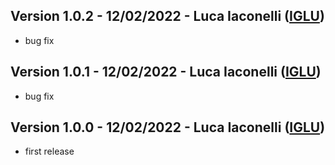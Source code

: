 ## Version 1.0.2 - 12/02/2022 - Luca Iaconelli ([IGLU](https://www.iglu.dev/en/))

- bug fix

## Version 1.0.1 - 12/02/2022 - Luca Iaconelli ([IGLU](https://www.iglu.dev/en/))

- bug fix

## Version 1.0.0 - 12/02/2022 - Luca Iaconelli ([IGLU](https://www.iglu.dev/en/))

- first release
